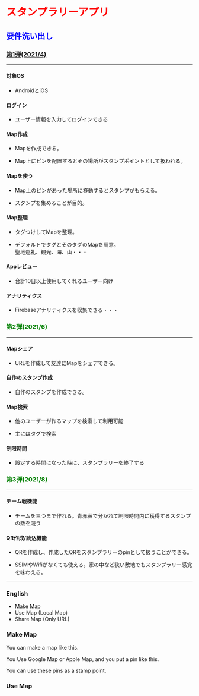 # <span style="color: red; ">スタンプラリーアプリ</span>
## <span style="color: blue; ">要件洗い出し</span>
### <span style="color: green; ">[第1弾(2021/4)](./requirements/requirements_1st.md)</span>
***
#### 対象OS

* AndroidとiOS

#### ログイン

* ユーザー情報を入力してログインできる

#### Map作成

* Mapを作成できる。

* Map上にピンを配置するとその場所がスタンプポイントとして扱われる。

#### Mapを使う

* Map上のピンがあった場所に移動するとスタンプがもらえる。

* スタンプを集めることが目的。

#### Map整理
 
* タグつけしてMapを整理。

* デフォルトでタグとそのタグのMapを用意。   
聖地巡礼、観光、海、山・・・

#### Appレビュー

* 合計10日以上使用してくれるユーザー向け

#### アナリティクス

* Firebaseアナリティクスを収集できる・・・

### <span style="color: green; ">第2弾(2021/6)</span>
***

#### Mapシェア

* URLを作成して友達にMapをシェアできる。

#### 自作のスタンプ作成

* 自作のスタンプを作成できる。

#### Map検索

* 他のユーザーが作るマップを検索して利用可能

* 主にはタグで検索

#### 制限時間

* 設定する時間になった時に、スタンプラリーを終了する

###  <span style="color: green; ">第3弾(2021/8)</span>
***

#### チーム戦機能

* チームを三つまで作れる。青赤黄で分かれて制限時間内に獲得するスタンプの数を競う

#### QR作成/読込機能

* QRを作成し、作成したQRをスタンプラリーのpinとして扱うことができる。

* SSIMやWifiがなくても使える。家の中など狭い敷地でもスタンプラリー感覚を味わえる。

***
### English
* Make Map
* Use Map (Local Map)
* Share Map (Only URL)

### Make Map
You can make a map like this.

You Use Google Map or Apple Map, and you put a pin like this.

You can use these pins as a stamp point.

### Use Map

